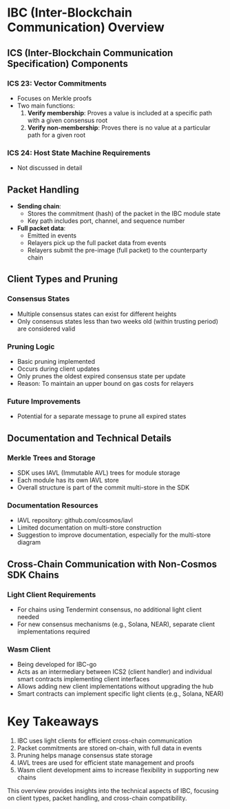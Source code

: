 

# IBC (Inter-Blockchain Communication) Overview

## ICS (Inter-Blockchain Communication Specification) Components

### ICS 23: Vector Commitments
- Focuses on Merkle proofs
- Two main functions:
  1. **Verify membership**: Proves a value is included at a specific path with a given consensus root
  2. **Verify non-membership**: Proves there is no value at a particular path for a given root

### ICS 24: Host State Machine Requirements
- Not discussed in detail

## Packet Handling

- **Sending chain**: 
  - Stores the commitment (hash) of the packet in the IBC module state
  - Key path includes port, channel, and sequence number
- **Full packet data**: 
  - Emitted in events
  - Relayers pick up the full packet data from events
  - Relayers submit the pre-image (full packet) to the counterparty chain

## Client Types and Pruning

### Consensus States
- Multiple consensus states can exist for different heights
- Only consensus states less than two weeks old (within trusting period) are considered valid

### Pruning Logic
- Basic pruning implemented
- Occurs during client updates
- Only prunes the oldest expired consensus state per update
- Reason: To maintain an upper bound on gas costs for relayers

### Future Improvements
- Potential for a separate message to prune all expired states

## Documentation and Technical Details

### Merkle Trees and Storage
- SDK uses IAVL (Immutable AVL) trees for module storage
- Each module has its own IAVL store
- Overall structure is part of the commit multi-store in the SDK

### Documentation Resources
- IAVL repository: github.com/cosmos/iavl
- Limited documentation on multi-store construction
- Suggestion to improve documentation, especially for the multi-store diagram

## Cross-Chain Communication with Non-Cosmos SDK Chains

### Light Client Requirements
- For chains using Tendermint consensus, no additional light client needed
- For new consensus mechanisms (e.g., Solana, NEAR), separate client implementations required

### Wasm Client
- Being developed for IBC-go
- Acts as an intermediary between ICS2 (client handler) and individual smart contracts implementing client interfaces
- Allows adding new client implementations without upgrading the hub
- Smart contracts can implement specific light clients (e.g., Solana, NEAR)

# Key Takeaways

1. IBC uses light clients for efficient cross-chain communication
2. Packet commitments are stored on-chain, with full data in events
3. Pruning helps manage consensus state storage
4. IAVL trees are used for efficient state management and proofs
5. Wasm client development aims to increase flexibility in supporting new chains

This overview provides insights into the technical aspects of IBC, focusing on client types, packet handling, and cross-chain compatibility.